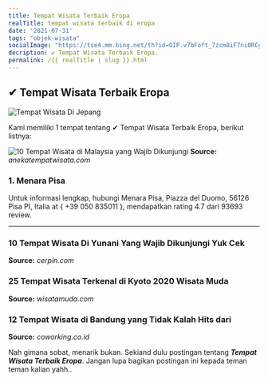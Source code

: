 ```yaml
---
title: Tempat Wisata Terbaik Eropa
realTitle: tempat wisata terbaik di eropa
date: '2021-07-31'
tags: "objek-wisata"
socialImage: "https://tse4.mm.bing.net/th?id=OIP.v7bFoft_7zcm8iF7ni0RCgHaI-&amp;pid=15.1"
decription: ✔ Tempat Wisata Terbaik Eropa.
permalink: /{{ realTitle | slug }}.html
---
```


## ✔ Tempat Wisata Terbaik Eropa

![Tempat Wisata Di Jepang](http://4.bp.blogspot.com/-iDXk8Mw_Sc8/Uhww2Q05RaI/AAAAAAAAIZI/4NkstlI596A/s1600/Tempat+Wisata+Di+Jepang+(2).jpg)



Kami memiliki 1 tempat tentang ✔ Tempat Wisata Terbaik Eropa, berikut listnya:



![10 Tempat Wisata di Malaysia yang Wajib Dikunjungi](https://tse3.mm.bing.net/th?id=OIP.0Hrxl6qXXZVbPU43_3TnbAHaEK&amp;pid=15.1)
**Source:** _anekatempatwisata.com_


### 1. Menara Pisa



Untuk informasi lengkap, hubungi Menara Pisa, Piazza del Duomo, 56126 Pisa PI, Italia at { +39 050 835011 }, mendapatkan rating 4.7 dari 93693 review.

---




### 10 Tempat Wisata Di Yunani Yang Wajib Dikunjungi Yuk Cek 




**Source:** _cerpin.com_





### 25 Tempat Wisata Terkenal di Kyoto 2020  Wisata Muda




**Source:** _wisatamuda.com_





### 12 Tempat Wisata di Bandung yang Tidak Kalah Hits dari 




**Source:** _coworking.co.id_







Nah gimana sobat, menarik bukan. Sekiand dulu postingan tentang ***Tempat Wisata Terbaik Eropa***. Jangan lupa bagikan postingan ini kepada teman teman kalian yahh..
